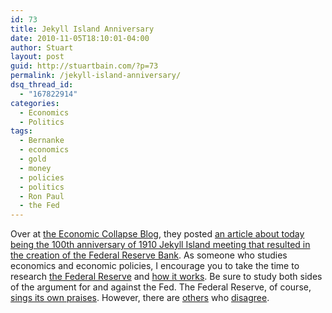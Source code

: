 ```yaml
---
id: 73
title: Jekyll Island Anniversary
date: 2010-11-05T18:10:01-04:00
author: Stuart
layout: post
guid: http://stuartbain.com/?p=73
permalink: /jekyll-island-anniversary/
dsq_thread_id:
  - "167822914"
categories:
  - Economics
  - Politics
tags:
  - Bernanke
  - economics
  - gold
  - money
  - policies
  - politics
  - Ron Paul
  - the Fed
---
```

Over at [the Economic Collapse Blog](http://theeconomiccollapseblog.com/), they posted [an article about today being the 100th anniversary of 1910 Jekyll Island meeting that resulted in the creation of the Federal Reserve Bank](http://theeconomiccollapseblog.com/archives/the-federal-reserve-is-holding-a-conference-on-jekyll-island-to-celebrate-100-years-of-dominating-america-a-return-to-jekyll-island-the-origins-history-and-future-of-the-federal-reserve). As someone who studies economics and economic policies, I encourage you to take the time to research [the Federal Reserve](http://www.federalreserve.gov/) and [how it works](http://money.howstuffworks.com/fed.htm). Be sure to study both sides of the argument for and against the Fed. The Federal Reserve, of course, [sings its own praises](http://www.federalreserve.gov/pf/pf.htm). However, there are [others](http://www.examiner.com/finance-examiner-in-national/congressman-ron-paul-and-senator-rand-paul-plan-to-try-to-dissolve-the-fed) who [disagree](http://www.amazon.com/End-Fed-Ron-Paul/dp/0446549193).